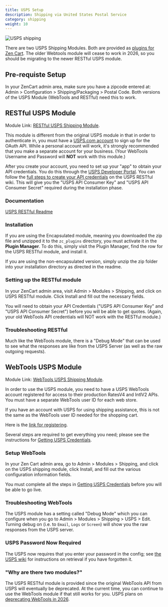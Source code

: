 ```yaml
---
title: USPS Setup 
description: Shipping via United States Postal Service 
category: shipping 
weight: 10
---
```



![USPS shipping](/images/usps.jpeg)

There are two USPS Shipping Modules.
Both are provided as [plugins for Zen Cart](/user/plugins/why_plugins/). 
The older Webtools module will cease to work in 2026, so you should 
be migrating to the newer RESTful USPS module. 

## Pre-requiste Setup

In your ZenCart admin area, make sure you have a zipcode entered at: Admin > Configuration > Shipping/Packaging > Postal Code. Both versions of the USPS Module (WebTools and RESTful) need this to work.

## RESTful USPS Module

Module Link: [RESTful USPS Shipping Module](https://www.zen-cart.com/downloads.php?do=file&id=2395).

This module is different from the original USPS module in that in order to authenticate in, you must have a [USPS.com account](https://reg.usps.com/entreg/RegistrationAction_input) to sign up for the OAuth API. While a personal account will work, it's strongly recommended that you make a separate account for your business. (Your WebTools Username and Password will **NOT** work with this module.)

After you create your account, you need to set up your "app" to obtain your API credentials. You do this through the [USPS Developer Portal](https://developers.usps.com/). You can follow the [full steps to create your API credentials](https://github.com/retched/ZC-USPSRestful/wiki/Getting-Started#installing) on the USPS RESTful wiki.  This will give you the "USPS API Consumer Key" and "USPS API Consumer Secret" required during the installation phase.

### Documentation
[USPS RESTful Readme](https://htmlpreview.github.io/?https://github.com/retched/ZC-USPSRestful/blob/main/README.html)

### Installation

If you are using the Encapsulated module, meaning you downloaded the zip file and unzipped it to the `zc_plugins` directory, you must activate it in the **Plugin Manager**. To do this, simply visit the Plugin Manager, find the row for the USPS RESTful module, and install it.

If you are using the non-encapsulated version, simply unzip the zip folder into your installation directory as directed in the readme.

### Setting up the RESTful module

In your ZenCart admin area, visit Admin > Modules > Shipping, and click on USPS RESTful module. Click Install and fill out the necessary fields.

You will need to obtain your API Credentials ("USPS API Consumer Key" and "USPS API Consumer Secret") before you will be able to get quotes. (Again, your old WebTools API credentials will NOT work with the RESTful module.)

### Troubleshooting RESTful

Much like the WebTools module, there is a "Debug Mode" that can be used to see what the responses are like from the USPS Server (as well as the raw outgoing requests).

## WebTools USPS Module

Module Link: [WebTools USPS Shipping Module](https://www.zen-cart.com/downloads.php?do=file&id=1292).

In order to use the USPS module, you need to have a USPS WebTools account registered for access to their production RatesV4 and IntlV2 APIs. You must have a separate WebTools user ID for each web store.

If you have an account with USPS for using shipping assistance, this is not the same as the WebTools user ID needed for the shopping cart.

Here is the [link for registering](https://www.usps.com/business/web-tools-apis/welcome.htm).

Several steps are required to get everything you need; please see the instructions for [Getting USPS Credentials](https://github.com/lat9/usps/wiki/Initial-Install:-Getting-USPS-Credentials).

### Setup WebTools

In your Zen Cart admin area, go to Admin > Modules > Shipping, and click on the USPS shipping module, click Install, and fill out the various configuration information fields.

You must complete all the steps in [Getting USPS Credentials](https://github.com/lat9/usps/wiki/Initial-Install:-Getting-USPS-Credentials) before you will be able to go live.

### Troubleshooting WebTools

The USPS module has a setting called "Debug Mode" which you can configure when you go to Admin > Modules > Shipping > USPS > Edit.  Turning debug on (i.e. to `Email`, `Logs` or `Screen`) will show you the raw responses from the USPS server.

### USPS Password Now Required

The USPS now requires that you enter your password in the config; see [the USPS wiki](https://github.com/lat9/usps/wiki/Forgot-or--Lost-Your-USPS-API-Password%3F) for instructions on retrieval if you have forgotten it.

### "Why are there two modules?"

The USPS RESTful module is provided since the original WebTools API from USPS will eventually be deprecated. At the current time, you can continue to use the WebTools module if that still works for you. USPS plans on [deprecating WebTools in 2026](https://github.com/lat9/usps/issues/49).
